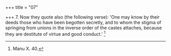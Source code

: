 +++
title = "07"

+++
7. Now they quote also (the following verse): 'One may know by their deeds those who have been begotten secretly, and to whom the stigma of springing from unions in the inverse order of the castes attaches, because they are destitute of virtue and good conduct.' [^4] 


[^4]:  Manu X. 40.
